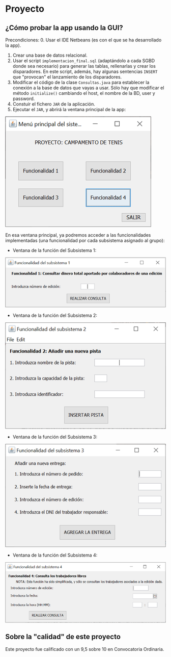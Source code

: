 # Proyecto

## ¿Cómo probar la app usando la GUI?

Precondiciones:
0. Usar el IDE Netbeans (es con el que se ha desarrollado la app).
1. Crear una base de datos relacional.
2. Usar el script `implementacion_final.sql` (adaptándolo a cada SGBD donde sea necesario) para generar las tablas, rellenarlas y crear los disparadores. En este script, además, hay algunas sentencias `INSERT` que "provocan" el lanzamiento de los disparadores.  
3. Modificar el código de la clase `Consultas.java` para establecer la conexión a la base de datos que vayas a usar. Sólo hay que modificar el método `initialize()` cambiando el host, el nombre de la BD, user y password. 
4. Constuir el fichero `JAR` de la aplicación. 
5. Ejecutar el `JAR`, y abrirá la ventana principal de la app:

![Pantalla principal de la aplicación.](Capturas/ppal.PNG)

En esa ventana principal, ya podremos acceder a las funcionalidades implementadas (una funcionalidad por cada subsistema asignado al grupo):

* Ventana de la función del Subsistema 1:

![Función S1](Capturas/f1.PNG)


* Ventana de la función del Subsistema 2:

![Función S2](Capturas/f2.PNG)


* Ventana de la función del Subsistema 3:

![Función S3](Capturas/f3.PNG)


* Ventana de la función del Subsistema 4:

![Función S4](Capturas/f4.PNG)



## Sobre la "calidad" de este proyecto
Este proyecto fue calificado con un 9,5 sobre 10 en Convocatoria Ordinaria.
